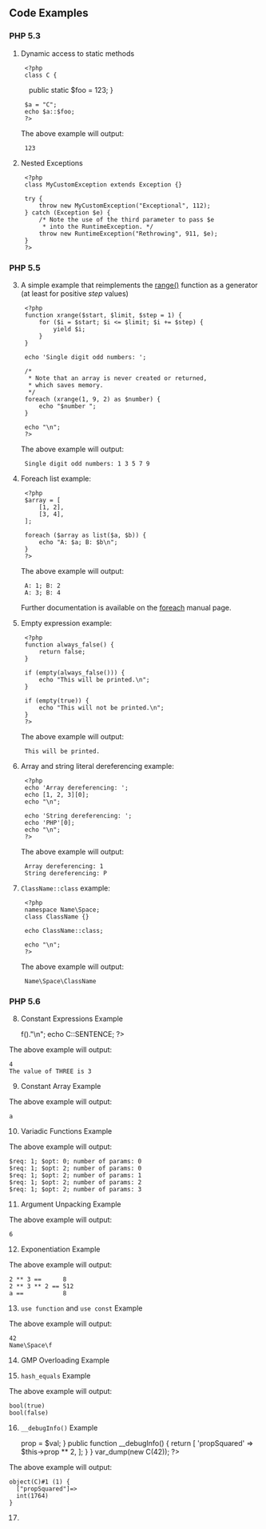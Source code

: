 ## Code Examples

### PHP 5.3

1. Dynamic access to static methods


        <?php
        class C {
           public static $foo = 123;
        }

        $a = "C";
        echo $a::$foo;
        ?>
    The above example will output:

        123

2. Nested Exceptions


        <?php
        class MyCustomException extends Exception {}

        try {
            throw new MyCustomException("Exceptional", 112);
        } catch (Exception $e) {
            /* Note the use of the third parameter to pass $e
             * into the RuntimeException. */
            throw new RuntimeException("Rethrowing", 911, $e);
        }
        ?>

### PHP 5.5

3. A simple example that reimplements the [range()](http://php.net/manual/function.range.php) function as a generator (at least for positive _step_ values)


        <?php  
        function xrange($start, $limit, $step = 1) {  
            for ($i = $start; $i <= $limit; $i += $step) {  
                yield $i;  
            }  
        }  

        echo 'Single digit odd numbers: ';  

        /*  
         * Note that an array is never created or returned,  
         * which saves memory.  
         */  
        foreach (xrange(1, 9, 2) as $number) {  
            echo "$number ";  
        }  

        echo "\n";  
        ?>

    The above example will output:

        Single digit odd numbers: 1 3 5 7 9

4. Foreach list example:


        <?php  
        $array = [  
            [1, 2],  
            [3, 4],  
        ];  

        foreach ($array as list($a, $b)) {  
            echo "A: $a; B: $b\n";  
        }  
        ?>

    The above example will output:

        A: 1; B: 2
        A: 3; B: 4

    Further documentation is available on the [foreach](http://php.net/manual/control-structures.foreach.php#control-structures.foreach.list) manual page.

5. Empty expression example:


        <?php  
        function always_false() {  
            return false;  
        }  

        if (empty(always_false())) {  
            echo "This will be printed.\n";  
        }  

        if (empty(true)) {  
            echo "This will not be printed.\n";  
        }  
        ?>

    The above example will output:

        This will be printed.

6. Array and string literal dereferencing example:


        <?php  
        echo 'Array dereferencing: ';  
        echo [1, 2, 3][0];  
        echo "\n";  

        echo 'String dereferencing: ';  
        echo 'PHP'[0];  
        echo "\n";  
        ?>

    The above example will output:

        Array dereferencing: 1
        String dereferencing: P

7. `ClassName::class` example:

        <?php  
        namespace Name\Space;  
        class ClassName {}  

        echo ClassName::class;  

        echo "\n";  
        ?>

    The above example will output:

        Name\Space\ClassName

### PHP 5.6

8. Constant Expressions Example


    <?php
    const ONE = 1;
    const TWO = ONE * 2;
        
    class C {
        const THREE = TWO + 1;
        const ONE_THIRD = ONE / self::THREE;
        const SENTENCE = 'The value of THREE is '.self::THREE;
        
        public function f($a = ONE + self::THREE) {
            return $a;
        }
    }
        
    echo (new C)->f()."\n";
    echo C::SENTENCE;
    ?>

The above example will output:

    4
    The value of THREE is 3

9. Constant Array Example


    <?php
    const ARR = ['a', 'b'];
        
    echo ARR[0];
    ?>

The above example will output:

    a

10. Variadic Functions Example


    <?php
    function f($req, $opt = null, ...$params) {
        // $params is an array containing the remaining arguments.
        printf('$req: %d; $opt: %d; number of params: %d'."\n",
               $req, $opt, count($params));
    }
        
    f(1);
    f(1, 2);
    f(1, 2, 3);
    f(1, 2, 3, 4);
    f(1, 2, 3, 4, 5);
    ?>

The above example will output:

    $req: 1; $opt: 0; number of params: 0
    $req: 1; $opt: 2; number of params: 0
    $req: 1; $opt: 2; number of params: 1
    $req: 1; $opt: 2; number of params: 2
    $req: 1; $opt: 2; number of params: 3

11. Argument Unpacking Example


    <?php
    function add($a, $b, $c) {
        return $a + $b + $c;
    }
        
    $operators = [2, 3];
    echo add(1, ...$operators);
    ?>

The above example will output:

    6
    
12. Exponentiation Example


    <?php
    printf("2 ** 3 ==      %d\n", 2 ** 3);
    printf("2 ** 3 ** 2 == %d\n", 2 ** 3 ** 2);
        
    $a = 2;
    $a **= 3;
    printf("a ==           %d\n", $a);
    ?>

The above example will output:

    2 ** 3 ==      8
    2 ** 3 ** 2 == 512
    a ==           8


13. `use function` and `use const` Example


    <?php
    namespace Name\Space {
        const FOO = 42;
        function f() { echo __FUNCTION__."\n"; }
    }
        
    namespace {
        use const Name\Space\FOO;
        use function Name\Space\f;
        
        echo FOO."\n";
        f();
    }
    ?>

The above example will output:

    42
    Name\Space\f

14. GMP Overloading Example


    <?php
    $a = gmp_init(42);
    $b = gmp_init(17);
        
    // Pre-5.6 code:
    var_dump(gmp_add($a, $b));
    var_dump(gmp_add($a, 17));
    var_dump(gmp_add(42, $b));
        
    // New code:
    var_dump($a + $b);
    var_dump($a + 17);
    var_dump(42 + $b);
    ?>
    
15. `hash_equals` Example


    <?php
    $expected  = crypt('12345', '$2a$07$usesomesillystringforsalt$');
    $correct   = crypt('12345', '$2a$07$usesomesillystringforsalt$');
    $incorrect = crypt('1234',  '$2a$07$usesomesillystringforsalt$');
        
    var_dump(hash_equals($expected, $correct));
    var_dump(hash_equals($expected, $incorrect));
    ?>

The above example will output:

    bool(true)
    bool(false)

16. `__debugInfo()` Example


    <?php
    class C {
        private $prop;
            
        public function __construct($val) {
            $this->prop = $val;
        }
        
        public function __debugInfo() {
            return [
                'propSquared' => $this->prop ** 2,
            ];
        }
    }
        
    var_dump(new C(42));
    ?>

The above example will output:

    object(C)#1 (1) {
      ["propSquared"]=>
      int(1764)
    }

17. 
